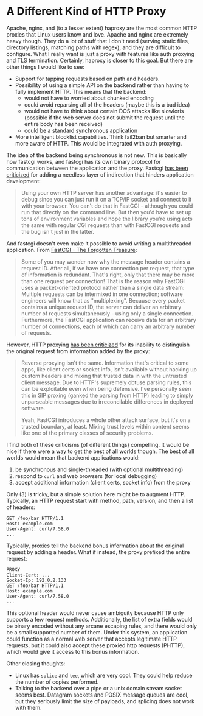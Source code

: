 # A Different Kind of HTTP Proxy

Apache, nginx, and (to a lesser extent) haproxy are the most common HTTP
proxies that Linux users know and love. Apache and nginx are extremely
heavy though. They do a lot of stuff that I don't need (serving static
files, directory listings, matching paths with regex), and they are
difficult to configure. What I really want is just a proxy with features
like auth proxying and TLS termination. Certainly, haproxy is closer
to this goal. But there are other things I would like to see:

* Support for tapping requests based on path and headers.
* Possibility of using a simple API on the backend rather than having
  to fully implement HTTP. This means that the backend:
    * would not have to worried about chunked encoding
    * could avoid reparsing all of the headers (maybe this is a bad idea)
    * would not have to think about certain DOS attacks like slowloris
      (possible if the web server does not submit the request until
      the entire body has been received) 
    * could be a standard synchronous application
* More intelligent blocklist capabilities. Think fail2ban but smarter
  and more aware of HTTP. This would be integrated with auth proxying.

The idea of the backend being synchronous is not new. This is basically
how fastcgi works, and fastcgi has its own binary protocol for communication
between the application and the proxy. Fastcgi
[has been criticized](https://ef.gy/fastcgi-is-pointless) for adding a
needless layer of indirection that hinders application development:

> Using your own HTTP server has another advantage: it's easier to debug
> since you can just run it on a TCP/IP socket and connect to it with your
> browser. You can't do that in FastCGI - although you could run that
> directly on the command line. But then you'd have to set up tons of
> environment variables and hope the library you're using acts the same
> with regular CGI requests than with FastCGI requests and the bug isn't
> just in the latter.

And fastcgi doesn't even make it possible to avoid writing a multithreaded
application. From [FastCGI - The Forgotten Treasure](https://www.nongnu.org/fastcgi/):

> Some of you may wonder now why the message header contains a request ID.
> After all, if we have one connection per request, that type of information
> is redundant. That's right, only that there may be more than one request
> per connection! That is the reason why FastCGI uses a packet-oriented
> protocol rather than a single data stream: Multiple requests can be
> intermixed in one connection; software engineers will know that as
> "multiplexing". Because every packet contains a unique request ID,
> the server can deliver an arbitrary number of requests simultaneously - using
> only a single connection. Furthermore, the FastCGI application
> can receive data for an arbitrary number of connections, each of which
> can carry an arbitrary number of requests.

However, HTTP proxying [has been criticized](https://news.ycombinator.com/item?id=9202411)
for its inability to distinguish the original request from information
added by the proxy:

> Reverse proxying isn't the same. Information that's critical to some
> apps, like client certs or socket info, isn't available without hacking
> up custom headers and mixing that trusted data in with the untrusted
> client message. Due to HTTP's supremely obtuse parsing rules, this can be
> exploitable even when being defensive. I've personally seen this in
> SIP proxing (ganked the parsing from HTTP) leading to simply unparseable
> messages due to irreconcilable differences in deployed software.
>
> Yeah, FastCGI introduces a whole other attack surface, but it's on a
> trusted boundary, at least. Mixing trust levels within content seems
> like one of the primary classes of security problems. 

I find both of these criticisms (of different things) compelling. It would
be nice if there were a way to get the best of all worlds though. The best
of all worlds would mean that backend applications would:

1. be synchronous and single-threaded (with optional multithreading)
2. respond to `curl` and web browsers (for local debugging)
3. accept additional information (client certs, socket info) from the proxy

Only (3) is tricky, but a simple solution here might be to augment HTTP.
Typically, an HTTP request start with method, path, version, and then
a list of headers:

    GET /foo/bar HTTP/1.1
    Host: example.com
    User-Agent: curl/7.58.0
    ...

Typically, proxies tell the backend bonus information about the original
request by adding a header. What if instead, the proxy prefixed the entire
request:

    PROXY
    Client-Cert: ...
    Socket-Ip: 192.0.2.133
    GET /foo/bar HTTP/1.1
    Host: example.com
    User-Agent: curl/7.58.0
    ...

This optional header would never cause ambiguity because HTTP only supports
a few request methods. Additionally, the list of extra fields would be
binary encoded without any arcane escaping rules, and there would only
be a small supported number of them. Under this system, an application
could function as a normal web server that accepts legitimate HTTP requests,
but it could also accept these proxied http requests (PHTTP), which would
give it access to this bonus information.

Other closing thoughts:

* Linux has `splice` and `tee`, which are very cool. They could help reduce
  the number of copies performed.
* Talking to the backend over a pipe or a unix domain stream socket seems best.
  Datagram sockets and POSIX message queues are cool, but they seriously limit
  the size of payloads, and splicing does not work with them.
